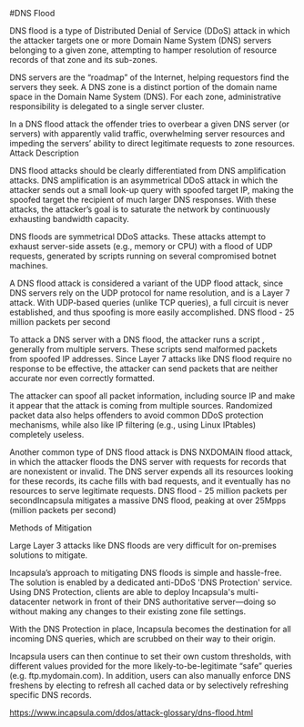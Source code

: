 #DNS Flood

DNS flood is a type of Distributed Denial of Service (DDoS) attack in which the attacker targets one or more Domain Name System (DNS) servers belonging to a given zone, attempting to hamper resolution of resource records of that zone and its sub-zones.

DNS servers are the “roadmap” of the Internet, helping requestors find the servers they seek. A DNS zone is a distinct portion of the domain name space in the Domain Name System (DNS). For each zone, administrative responsibility is delegated to a single server cluster.

In a DNS flood attack the offender tries to overbear a given DNS server (or servers) with apparently valid traffic, overwhelming server resources and impeding the servers’ ability to direct legitimate requests to zone resources.
Attack Description

DNS flood attacks should be clearly differentiated from DNS amplification attacks. DNS amplification is an asymmetrical DDoS attack in which the attacker sends out a small look-up query with spoofed target IP, making the spoofed target the recipient of much larger DNS responses. With these attacks, the attacker’s goal is to saturate the network by continuously exhausting bandwidth capacity.

DNS floods are symmetrical DDoS attacks. These attacks attempt to exhaust server-side assets (e.g., memory or CPU) with a flood of UDP requests, generated by scripts running on several compromised botnet machines.

A DNS flood attack is considered a variant of the UDP flood attack, since DNS servers rely on the UDP protocol for name resolution, and is a Layer 7 attack. With UDP-based queries (unlike TCP queries), a full circuit is never established, and thus spoofing is more easily accomplished.
DNS flood - 25 million packets per second

To attack a DNS server with a DNS flood, the attacker runs a script , generally from multiple servers. These scripts send malformed packets from spoofed IP addresses. Since Layer 7 attacks like DNS flood require no response to be effective, the attacker can send packets that are neither accurate nor even correctly formatted.

The attacker can spoof all packet information, including source IP and make it appear that the attack is coming from multiple sources. Randomized packet data also helps offenders to avoid common DDoS protection mechanisms, while also like IP filtering (e.g., using Linux IPtables) completely useless.

Another common type of DNS flood attack is DNS NXDOMAIN flood attack, in which the attacker floods the DNS server with requests for records that are nonexistent or invalid. The DNS server expends all its resources looking for these records, its cache fills with bad requests, and it eventually has no resources to serve legitimate requests.
DNS flood - 25 million packets per secondIncapsula mitigates a massive DNS flood, peaking at over 25Mpps (million packets per second)

Methods of Mitigation

Large Layer 3 attacks like DNS floods are very difficult for on-premises solutions to mitigate.

Incapsula’s approach to mitigating DNS floods is simple and hassle-free. The solution is enabled by a dedicated anti-DDoS 'DNS Protection' service. Using DNS Protection, clients are able to deploy Incapsula's multi-datacenter network in front of their DNS authoritative server—doing so without making any changes to their existing zone file settings.

With the DNS Protection in place, Incapsula becomes the destination for all incoming DNS queries, which are scrubbed on their way to their origin.

Incapsula users can then continue to set their own custom thresholds, with different values provided for the more likely-to-be-legitimate “safe” queries (e.g. ftp.mydomain.com). In addition, users can also manually enforce DNS freshens by electing to refresh all cached data or by selectively refreshing specific DNS records.

<https://www.incapsula.com/ddos/attack-glossary/dns-flood.html>